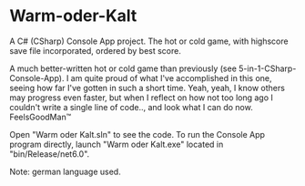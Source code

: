 # Warm-oder-Kalt
A C# (CSharp) Console App project. The hot or cold game, with highscore save file incorporated, ordered by best score. 

A much better-written hot or cold game than previously (see 5-in-1-CSharp-Console-App).
I am quite proud of what I've accomplished in this one, seeing how far I've gotten in such a short time. Yeah, yeah, I know others may progress even faster, but when I reflect on how not too long ago I couldn't write a single line of code.., and look what I can do now. FeelsGoodMan™

Open "Warm oder Kalt.sln" to see the code. To run the Console App program directly, launch "Warm oder Kalt.exe" located in "bin/Release/net6.0".

Note: german language used.
